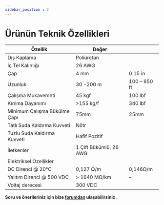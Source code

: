 ```yaml
---
sidebar_position : 2
---
```


# Ürünün Teknik Özellikleri


| Özellik                      | Değer                  |              |
|------------------------------|------------------------|--------------|
| Dış Kaplama                  | Poliüretan             |              |
| İç Tel Kalınlığı             | 26 AWG                 |              |
| Çap                          | 4 mm                   | 0.15 in      |
| Uzunluk                      | 30 -200 m              | 100 – 650 ft |
| Çalışma Mukavemeti           | 45 kgf                 | 100 lbf      |
| Kırılma Dayanımı             | >155 kg/f              | 340 lbf      |
| Minimum Çalışma Bükülme Çapı | 75mm                   | 25mm         |
| Tatlı Suda Kaldırma Kuvveti  | Nötr                   |              |
| Tuzlu Suda Kaldırma Kuvveti  | Hafif Pozitif          |              |
| İletkenler                   | 1 Çift Bükümlü, 26 AWG |              |
| Elektriksel Özellikler       |                        |              |
| DC Direnci @ 20°C            | 0,127 Ω/m              | 0,146Ω/m     |
| Yalıtım Direnci @ 500 VDC    | > 1640 MΩ/km           | –            |
| Voltaj derecesi              | 300 VDC                |              |


**Soru ve önerileriniz için bize [forumdan](https://forum.degzrobotics.com/)    ulaşabilirsiniz .**